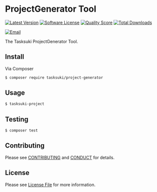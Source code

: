 # ProjectGenerator Tool

[![Latest Version](https://img.shields.io/github/release/tasksuki/project-generator.svg?style=flat-square)](https://github.com/tasksuki/project-generator/releases)
[![Software License](https://img.shields.io/badge/license-MIT-brightgreen.svg?style=flat-square)](LICENSE)
[![Quality Score](https://img.shields.io/scrutinizer/g/tasksuki/project-generator.svg?style=flat-square)](https://scrutinizer-ci.com/g/tasksuki/project-generator)
[![Total Downloads](https://img.shields.io/packagist/dt/tasksuki/project-generator.svg?style=flat-square)](https://packagist.org/packages/tasksuki/project-generator)

[![Email](https://img.shields.io/badge/email-team@tasksuki.io-blue.svg?style=flat-square)](mailto:team@tasksuki.io)

The Tasksuki ProjectGenerator Tool.

## Install

Via Composer

```bash
$ composer require tasksuki/project-generator
```

## Usage

```bash
$ tasksuki-project
```

## Testing

``` bash
$ composer test
```


## Contributing

Please see [CONTRIBUTING](CONTRIBUTING.md) and [CONDUCT](CONDUCT.md) for details.


## License

Please see [License File](LICENSE) for more information.
